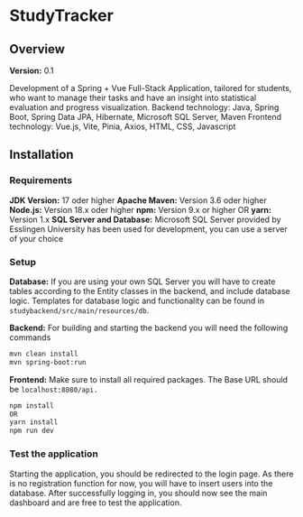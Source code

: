 # StudyTracker

## Overview

**Version:** 0.1

Development of a Spring + Vue Full-Stack Application, tailored for students, who want to manage their tasks and have an insight into statistical evaluation and progress visualization.
Backend technology: Java, Spring Boot, Spring Data JPA, Hibernate, Microsoft SQL Server, Maven
Frontend technology: Vue.js, Vite, Pinia, Axios, HTML, CSS, Javascript

## Installation

### Requirements

**JDK Version:** 17 oder higher
**Apache Maven:** Version 3.6 oder higher
**Node.js:** Version 18.x oder higher
**npm:** Version 9.x or higher OR **yarn:** Version 1.x
**SQL Server and Database:** Microsoft SQL Server provided by Esslingen University has been used for development, you can use a server of your choice

### Setup

**Database:** If you are using your own SQL Server you will have to create tables according to the Entity classes in the backend, and include database logic. Templates for database logic and functionality can be found in `studybackend/src/main/resources/db`.

**Backend:** For building and starting the backend you will need the following commands

```bash
mvn clean install
mvn spring-boot:run
```

**Frontend:** Make sure to install all required packages. The Base URL should be `localhost:8080/api.`

```bash
npm install
OR
yarn install
npm run dev
```

### **Test the application**

Starting the application, you should be redirected to the login page. As there is no registration function for now, you will have to insert users into the database. After successfully logging in, you should now see the main dashboard and are free to test the application.
